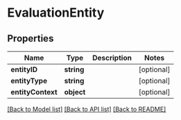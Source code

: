 # EvaluationEntity

## Properties
Name | Type | Description | Notes
------------ | ------------- | ------------- | -------------
**entityID** | **string** |  | [optional] 
**entityType** | **string** |  | [optional] 
**entityContext** | **object** |  | [optional] 

[[Back to Model list]](../../README.md#documentation-for-models) [[Back to API list]](../../README.md#documentation-for-api-endpoints) [[Back to README]](../../README.md)

